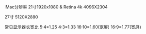 iMac分辨率
21寸1920x1080 & Retina 4k 4096X2304

27寸 5120X2880

常见显示器长宽比
5:4=1.25
4:3=1.33
16:10=1.60(宽屏)
16:9=1.77(宽屏)

